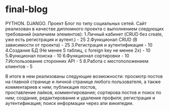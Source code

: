 # final-blog
PYTHON. DJANGO. Проект Блог по типу социальных сетей.
Сайт реализован в качестве дипломного проекта с выполнением следующих требований (наличием элементов):
    1.Личный кабинет (CRUD без create, уже есть регистрация и аутент.) - 25
    2.Функционал CRUD (В зависимости от проекта) - 25
    3.Регистрация и аутентификация - 10
    4.Создание БД (Не менее 5 таблиц, с foreign key не менее 2х) - 10
    5.Функционал поиска - 10
    6.Функционал сортировки - 10
    7.Использование сторонних API - 5
    8.Работа с местоположением клиентов - 5
    
В итоге в нем реализованы следующие возможности: просмотр постов на главной странице и  личной странице любого пользователя, а также комментариев к ним; публикация постов, \
проставление лайков, комментирование; сортирова постов и поиск по ним; создание, редактирование и удаление профиля; регистрация и аутентификация; поиск информации через апи википедии.
